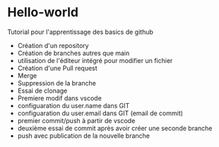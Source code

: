 # Hello-world

Tutorial pour l'apprentissage des basics de github

- Création d'un repository
- Création de branches autres que main
- utilisation de l'éditeur intégré pour modifier un fichier
- Création d'une Pull request
- Merge
- Suppression de la branche
- Essai de clonage
- Premiere modif dans vscode
- configuaration du user.name dans GIT
- configuaration du user.email dans GIT (email de commit)
- premier commit/push à partir de vscode
- deuxième essai de commit après avoir créer une seconde branche
- push avec publication de la nouvelle branche